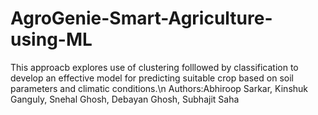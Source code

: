 # AgroGenie-Smart-Agriculture-using-ML
This approacb explores use of clustering folllowed by classification to develop an effective model for predicting suitable crop based on soil parameters and climatic conditions.\n
Authors:Abhiroop Sarkar, Kinshuk Ganguly, Snehal Ghosh, Debayan Ghosh, Subhajit Saha
